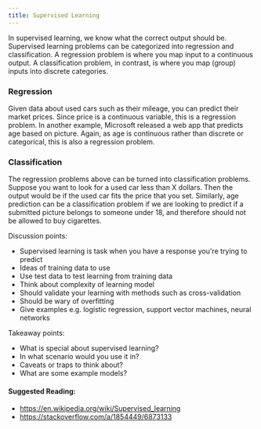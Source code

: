 ```yaml
---
title: Supervised Learning
---
```

In supervised learning, we know what the correct output should be. Supervised learning problems can be categorized into regression and classification. A regression problem is where you map input to a continuous output. A classification problem, in contrast, is where you map (group) inputs into discrete categories.

### Regression

Given data about used cars such as their mileage, you can predict their market prices. Since price is a continuous variable, this is a regression problem. In another example, Microsoft released a web app that predicts age based on picture. Again, as age is continuous rather than discrete or categorical, this is also a regression problem.  

### Classification

The regression problems above can be turned into classification problems. Suppose you want to look for a used car less than X dollars. Then the output would be if the used car fits the price that you set. Similarly, age prediction can be a classification problem if we are looking to predict if a submitted picture belongs to someone under 18, and therefore should not be allowed to buy cigarettes.

Discussion points:

- Supervised learning is task when you have a response you're trying to predict
- Ideas of training data to use
- Use test data to test learning from training data
- Think about complexity of learning model
- Should validate your learning with methods such as cross-validation
- Should be wary of overfitting
- Give examples e.g. logistic regression, support vector machines, neural networks

Takeaway points:

- What is special about supervised learning?
- In what scenario would you use it in?
- Caveats or traps to think about?
- What are some example models?

#### Suggested Reading:
- https://en.wikipedia.org/wiki/Supervised_learning
- https://stackoverflow.com/a/1854449/6873133

